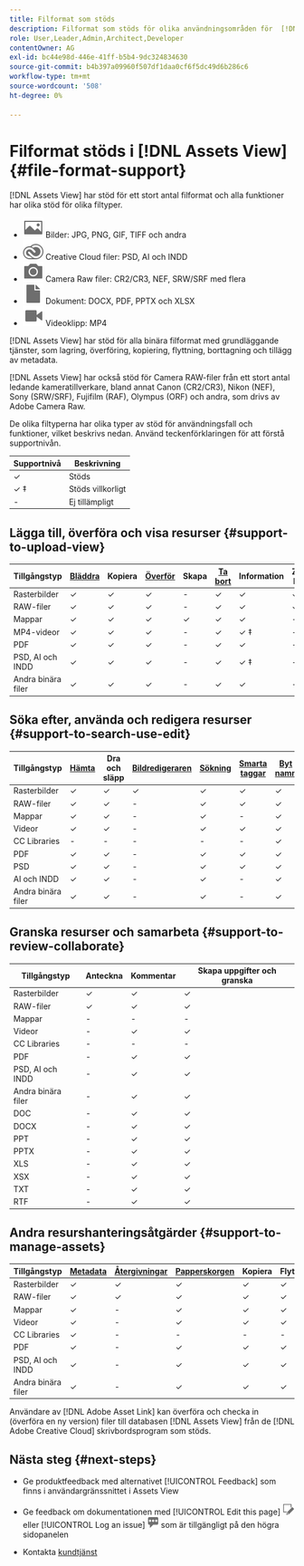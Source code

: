 ```yaml
---
title: Filformat som stöds
description: Filformat som stöds för olika användningsområden för  [!DNL Assets View]
role: User,Leader,Admin,Architect,Developer
contentOwner: AG
exl-id: bc44e98d-446e-41ff-b5b4-9dc324834630
source-git-commit: b4b397a09960f507df1daa0cf6f5dc49d6b286c6
workflow-type: tm+mt
source-wordcount: '508'
ht-degree: 0%

---
```


# Filformat stöds i [!DNL Assets View] {#file-format-support}

[!DNL Assets View] har stöd för ett stort antal filformat och alla funktioner har olika stöd för olika filtyper.

* ![ikon för bildfiltyp](assets/image-icon.svg) Bilder: JPG, PNG, GIF, TIFF och andra
* ![creative cloudType, ikon](assets/creative-cloud-files.svg) Creative Cloud filer: PSD, AI och INDD
* ![kameratypsikon](assets/camera-icon.svg) Camera Raw filer: CR2/CR3, NEF, SRW/SRF med flera
* ![ikon för dokumentfiltyp](assets/document-icon.svg) Dokument: DOCX, PDF, PPTX och XLSX
* ![ikon för videofiltyp](assets/video-icon.svg) Videoklipp: MP4

[!DNL Assets View] har stöd för alla binära filformat med grundläggande tjänster, som lagring, överföring, kopiering, flyttning, borttagning och tillägg av metadata.

[!DNL Assets View] har också stöd för Camera RAW-filer från ett stort antal ledande kameratillverkare, bland annat Canon (CR2/CR3), Nikon (NEF), Sony (SRW/SRF), Fujifilm (RAF), Olympus (ORF) och andra, som drivs av Adobe Camera Raw.

De olika filtyperna har olika typer av stöd för användningsfall och funktioner, vilket beskrivs nedan. Använd teckenförklaringen för att förstå supportnivån.

| Supportnivå | Beskrivning |
|-------------------|-------------------------|
| ✓ | Stöds |
| ✓ ‡ | Stöds villkorligt |
| - | Ej tillämpligt |

## Lägga till, överföra och visa resurser {#support-to-upload-view}

<!-- TBD: For AEM, AI files require the PDF option to be selected when saving the AI file.
-->

| Tillgångstyp | [Bläddra](/help/assets/navigate-view.md) | Kopiera | [Överför](/help/assets/add-delete.md) | Skapa | [Ta bort](/help/assets/add-delete.md#delete-assets) | Information | Zooma bilden | [Senast visade](/help/assets/navigate-view.md) |
|-------------------|----------|----------|----------|----------|----------|-------------------|------------|-----------------|
| Rasterbilder | ✓ | ✓ | ✓ | - | ✓ | ✓ | ✓ | ✓ |
| RAW-filer | ✓ | ✓ | ✓ | - | ✓ | ✓ | ✓ | ✓ |
| Mappar | ✓ | ✓ | ✓ | ✓ | ✓ | ✓ | - | - |
| MP4-videor | ✓ | ✓ | ✓ | - | ✓ | ✓ ‡ | - | ✓ |
| PDF | ✓ | ✓ | ✓ | - | ✓ | ✓ | - | ✓ |
| PSD, AI och INDD | ✓ | ✓ | ✓ | - | ✓ | ✓ ‡ | - | ✓ |
| Andra binära filer | ✓ | ✓ | ✓ | - | ✓ | ✓ | - | ✓ |

<!-- Hiding CC Libraries (considered beta) as per PM feedback.
| CC Libraries  | &#10003; | &minus;  | &#10003; | &#10003; | &#10003; | &#10003; | &minus;    | &minus;         |
-->

## Söka efter, använda och redigera resurser {#support-to-search-use-edit}

| Tillgångstyp | [Hämta](/help/assets/manage-organize.md#download) | Dra och släpp | [Bildredigeraren](/help/assets/edit-images.md) | [Sökning](/help/assets/search.md) | [Smarta taggar](/help/assets/metadata.md#tags) | [Byt namn](/help/assets/manage-organize.md) | [Versioner](/help/assets/manage-organize.md#versions-of-assets) |
|---------------|----------|---------------|--------------|----------|------------|----------|----------|
| Rasterbilder | ✓ | ✓ | ✓ | ✓ | ✓ | ✓ | ✓ |
| RAW-filer | ✓ | ✓ | - | ✓ | ✓ | ✓ | ✓ | ✓ |
| Mappar | ✓ | ✓ | - | ✓ | - | ✓ | ✓ |
| Videor | ✓ | ✓ | - | ✓ | ✓ | ✓ | ✓ |
| CC Libraries | - | - | - | - | - | ✓ | ✓ |
| PDF | ✓ | ✓ | - | ✓ | ✓ | ✓ | ✓ |
| PSD | ✓ | ✓ | - | ✓ | ✓ | ✓ | ✓ |
| AI och INDD | ✓ | ✓ | - | ✓ | - | ✓ | ✓ |
| Andra binära filer | ✓ | ✓ | - | ✓ | - | ✓ | ✓ |


## Granska resurser och samarbeta {#support-to-review-collaborate}

| Tillgångstyp | Anteckna | Kommentar | Skapa uppgifter och granska |
|---------------|----------|----------|-------------------------|
| Rasterbilder | ✓ | ✓ | ✓ |
| RAW-filer | ✓ | ✓ | ✓ |
| Mappar | - | - | - |
| Videor | - | ✓ | ✓ |
| CC Libraries | - | - | - |
| PDF | - | ✓ | ✓ |
| PSD, AI och INDD | - | ✓ | ✓ |
| Andra binära filer | - | ✓ | ✓ |
| DOC | - | ✓ | ✓ |
| DOCX | - | ✓ | ✓ |
| PPT | - | ✓ | ✓ |
| PPTX | - | ✓ | ✓ |
| XLS | - | ✓ | ✓ |
| XSX | - | ✓ | ✓ |
| TXT | - | ✓ | ✓ |
| RTF | - | ✓ | ✓ |

## Andra resurshanteringsåtgärder {#support-to-manage-assets}

| Tillgångstyp | [Metadata](/help/assets/metadata.md) | [Återgivningar](/help/assets/add-delete.md#renditions) | [Papperskorgen](/help/assets/add-delete.md#delete-assets) | Kopiera | Flytta |
|---------------|-------------------|------------|----------|----------|----------|
| Rasterbilder | ✓ | ✓ | ✓ | ✓ | ✓ |
| RAW-filer | ✓ | ✓ | ✓ | ✓ | ✓ |
| Mappar | ✓ | - | ✓ | ✓ | ✓ |
| Videor | ✓ | - | ✓ | ✓ | ✓ |
| CC Libraries | ✓ | - | - | - | - |
| PDF | ✓ | - | ✓ | ✓ | ✓ |
| PSD, AI och INDD | ✓ | - | ✓ | ✓ | ✓ |
| Andra binära filer | ✓ | - | ✓ | ✓ | ✓ |

Användare av [!DNL Adobe Asset Link] kan överföra och checka in (överföra en ny version) filer till databasen [!DNL Assets View] från de [!DNL Adobe Creative Cloud] skrivbordsprogram som stöds.

<!-- TBD: Saving the template table separately for later use.
| Asset type    | Features |
|---------------|----------|
| Raster images |          |
| Folders       |          |
| Videos        |          |
| CC Libraries  |          |
| PDF files     |          |
| PSD           |          |
| AI            |          |
| INDD          |          |

>[!MORELIKETHIS]
>
>* []()
-->

## Nästa steg {#next-steps}

* Ge produktfeedback med alternativet [!UICONTROL Feedback] som finns i användargränssnittet i Assets View

* Ge feedback om dokumentationen med [!UICONTROL Edit this page] ![redigera sidan](assets/do-not-localize/edit-page.png) eller [!UICONTROL Log an issue] ![skapa ett GitHub-problem](assets/do-not-localize/github-issue.png) som är tillgängligt på den högra sidopanelen

* Kontakta [kundtjänst](https://experienceleague.adobe.com/?support-solution=General#support)
